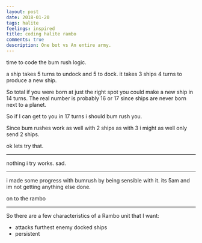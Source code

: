 ```yaml
---
layout: post
date: 2018-01-20
tags: halite
feelings: inspired
title: coding halite rambo
comments: true
description: One bot vs An entire army.
---
```


time to code the bum rush logic.

a ship takes 5 turns to undock and 5 to dock.
it takes 3 ships 4 turns to produce a new ship.

So total if you were born at just the right spot you could make a new ship in 14 turns. The real number is probably 16 or 17 since ships are never born next to a planet.

So if I can get to you in 17 turns i should bum rush you.

Since bum rushes work as well with 2 ships as with 3 i might as well only send 2 ships.

ok lets try that.

--- 

nothing i try works. sad. 

---

i made some progress with bumrush by being sensible with it. its 5am and im not getting anything else done.

on to the rambo

---


So there are a few characteristics of a Rambo unit that I want:

- attacks furthest enemy docked ships
- persistent

